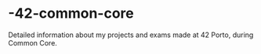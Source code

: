 # -42-common-core
Detailed information about my projects and exams made at 42 Porto, during Common Core.
